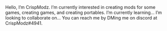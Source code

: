 Hello, I’m CrispModz. I’m currently interested in creating mods for some games, creating games, and creating portables. I’m currently learning...
I’m looking to collaborate on... You can reach me by DMing me on discord at CrispModz#4941.
